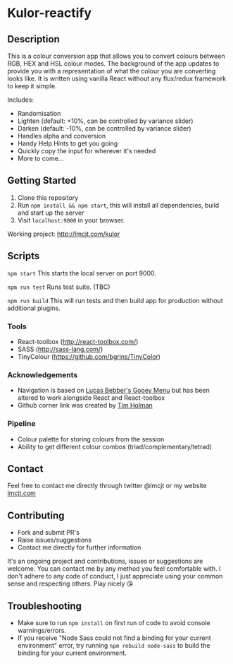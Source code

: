 # Kulor-reactify

## Description
This is a colour conversion app that allows you to convert colours between RGB, HEX and HSL colour modes. The background of the app updates to provide you with a representation of what the colour you are converting looks like. It is written using vanilla React without any flux/redux framework to keep it simple.

Includes:
* Randomisation
* Lighten (default: +10%, can be controlled by variance slider)
* Darken (default: -10%, can be controlled by variance slider)
* Handles alpha and conversion
* Handy Help Hints to get you going
* Quickly copy the input for wherever it's needed
* More to come...

## Getting Started
1. Clone this repository
2. Run `npm install && npm start`, this will install all dependencies, build and start up the server
3. Visit `localhost:9000` in your browser.

Working project: http://lmcjt.com/kulor

## Scripts

`npm start` This starts the local server on port 9000.

`npm run test` Runs test suite. (TBC)

`npm run build` This will run tests and then build app for production without additional plugins.

### Tools
- React-toolbox (http://react-toolbox.com/)
- SASS (http://sass-lang.com/)
- TinyColour (https://github.com/bgrins/TinyColor)

### Acknowledgements
- Navigation is based on [Lucas Bebber's Gooey Menu](http://codepen.io/lbebber/pen/rawQKR) but has been altered to work alongside React and React-toolbox
- Github corner link was created by [Tim Holman](http://tholman.com/github-corners/)

### Pipeline
- Colour palette for storing colours from the session
- Ability to get different colour combos (triad/complementary/tetrad)

## Contact
Feel free to contact me directly through twitter @lmcjt or my website [lmcjt.com](http://lmcjt.com)

## Contributing
- Fork and submit PR's
- Raise issues/suggestions
- Contact me directly for further information

It's an ongoing project and contributions, issues or suggestions are welcome. You can contact me by any method you feel comfortable with. I don't adhere to any code of conduct, I just appreciate using your common sense and respecting others. Play nicely :kissing_heart:

## Troubleshooting
- Make sure to run `npm install` on first run of code to avoid console warnings/errors.
- If you receive "Node Sass could not find a binding for your current environment" error, try running `npm rebuild node-sass` to build the binding for your current environment.
